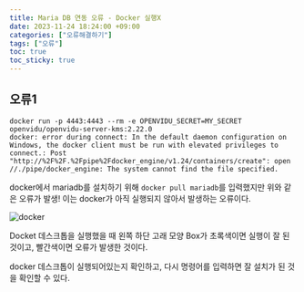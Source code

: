 ```yaml
---
title: Maria DB 연동 오류 - Docker 실행X
date: 2023-11-24 18:24:00 +09:00
categories: ["오류해결하기"]
tags: ["오류"]
toc: true
toc_sticky: true
---
```


## 오류1

```
docker run -p 4443:4443 --rm -e OPENVIDU_SECRET=MY_SECRET openvidu/openvidu-server-kms:2.22.0
docker: error during connect: In the default daemon configuration on Windows, the docker client must be run with elevated privileges to connect.: Post "http://%2F%2F.%2Fpipe%2Fdocker_engine/v1.24/containers/create": open //./pipe/docker_engine: The system cannot find the file specified.
```

docker에서 mariadb를 설치하기 위해 `docker pull mariadb`를 입력했지만 위와 같은 오류가 발생!
이는 docker가 아직 실행되지 않아서 발생하는 오류이다.

![docker](https://github.com/hyemin12/hyemin12.github.io/assets/66300732/2ee29b61-d7aa-4ed1-a7f8-7e811821696c)

Docket 데스크톱을 실행했을 때 왼쪽 하단 고래 모양 Box가 초록색이면 실행이 잘 된 것이고, 빨간색이면 오류가 발생한 것이다.

docker 데스크톱이 실행되어있는지 확인하고, 다시 명령어를 입력하면 잘 설치가 된 것을 확인할 수 있다.
